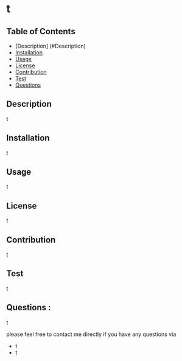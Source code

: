 # t
 
  ## Table of Contents
  * [Description] (#Description)
  * [Installation](#installation)
  * [Usage](#usage)
  * [License](#license)
  * [Contribution](#contribution)
  * [Test](#test)
  * [Questions](#questions)

  ## Description
  t
  
  ## Installation
  t
  
  ## Usage
  t
  
  ## License
  t
  
  ## Contribution
  t
  
  ## Test
  t
 
  ## Questions :
  t

  please feel free to contact me directly if you have any questions via
  - t 
  - t
